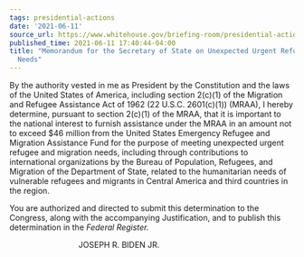 ```yaml
---
tags: presidential-actions
date: '2021-06-11'
source_url: https://www.whitehouse.gov/briefing-room/presidential-actions/2021/06/11/memorandum-for-the-secretary-of-state-on-unexpected-urgent-refugee-and-migration-needs/
published_time: 2021-06-11 17:40:44-04:00
title: "Memorandum for the Secretary of State on Unexpected Urgent Refugee and Migration\_\
  Needs"
---
```

 
By the authority vested in me as President by the Constitution and the
laws of the United States of America, including section 2(c)(1) of the
Migration and Refugee Assistance Act of 1962 (22 U.S.C. 2601(c)(1))
(MRAA), I hereby determine, pursuant to section 2(c)(1) of the MRAA,
that it is important to the national interest to furnish assistance
under the MRAA in an amount not to exceed $46 million from the United
States Emergency Refugee and Migration Assistance Fund for the purpose
of meeting unexpected urgent refugee and migration needs, including
through contributions to international organizations by the Bureau of
Population, Refugees, and Migration of the Department of State, related
to the humanitarian needs of vulnerable refugees and migrants in Central
America and third countries in the region.  
  
You are authorized and directed to submit this determination to the
Congress, along with the accompanying Justification, and to publish this
determination in the *Federal Register.*

                               JOSEPH R. BIDEN JR.
